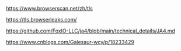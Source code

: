 https://www.browserscan.net/zh/tls

https://tls.browserleaks.com/

https://github.com/FoxIO-LLC/ja4/blob/main/technical_details/JA4.md

https://www.cnblogs.com/Galesaur-wcy/p/18233429
